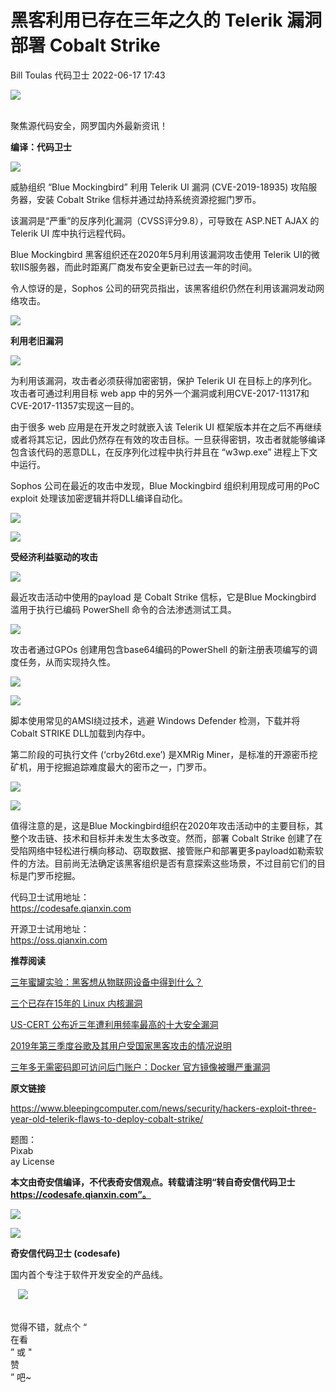 #  黑客利用已存在三年之久的 Telerik 漏洞部署 Cobalt Strike   
Bill Toulas  代码卫士   2022-06-17 17:43  
  
![](https://mmbiz.qpic.cn/mmbiz_gif/Az5ZsrEic9ot90z9etZLlU7OTaPOdibteeibJMMmbwc29aJlDOmUicibIRoLdcuEQjtHQ2qjVtZBt0M5eVbYoQzlHiaw/640?wx_fmt=gif "")  
  
   
聚焦源代码安全，网罗国内外最新资讯！  
  
**编译：代码卫士**  
  
![](https://mmbiz.qpic.cn/mmbiz_png/oBANLWYScMRAVDPHJ7M6kljtWC53nXsxFSUORBBuUtbhq53ibjE2c8z1NzWaiaRKZrK0pahtib0YzibCMwMmVnUCvw/640?wx_fmt=png "")  
  
威胁组织 “Blue Mockingbird” 利用 Telerik UI 漏洞 (CVE-2019-18935) 攻陷服务器，安装 Cobalt Strike 信标并通过劫持系统资源挖掘门罗币。  
  
  
  
该漏洞是“严重”的反序列化漏洞（CVSS评分9.8），可导致在 ASP.NET AJAX 的 Telerik UI 库中执行远程代码。  
  
Blue Mockingbird 黑客组织还在2020年5月利用该漏洞攻击使用 Telerik UI的微软IIS服务器，而此时距离厂商发布安全更新已过去一年的时间。  
  
令人惊讶的是，Sophos 公司的研究员指出，该黑客组织仍然在利用该漏洞发动网络攻击。  
  
  
  
![](https://mmbiz.qpic.cn/mmbiz_gif/oBANLWYScMRAVDPHJ7M6kljtWC53nXsxcoGkFjdqUktU90aTSOP8YOYH0zibcdjowWJAc07wDjuTMRmrSibvELQw/640?wx_fmt=gif "")  
  
**利用老旧漏洞**  
  
![](https://mmbiz.qpic.cn/mmbiz_png/oBANLWYScMRAVDPHJ7M6kljtWC53nXsxSicWibaXEsrZIiaQalA7TXgAUKcNUFrVibUGdaqxiaIynRxfxev8IFIPsCw/640?wx_fmt=png "")  
  
  
  
为利用该漏洞，攻击者必须获得加密密钥，保护 Telerik UI 在目标上的序列化。攻击者可通过利用目标 web app 中的另外一个漏洞或利用CVE-2017-11317和CVE-2017-11357实现这一目的。  
  
由于很多 web 应用是在开发之时就嵌入该 Telerik UI 框架版本并在之后不再继续或者将其忘记，因此仍然存在有效的攻击目标。一旦获得密钥，攻击者就能够编译包含该代码的恶意DLL，在反序列化过程中执行并且在 “w3wp.exe” 进程上下文中运行。  
  
Sophos 公司在最近的攻击中发现，Blue Mockingbird 组织利用现成可用的PoC exploit 处理该加密逻辑并将DLL编译自动化。  
  
![](https://mmbiz.qpic.cn/mmbiz_png/oBANLWYScMRAVDPHJ7M6kljtWC53nXsxG1E0fEI9iajQ7aQwVrtUa8Q26H0qD1Fytib0l8gDRxRNkxPBw8iavtSgg/640?wx_fmt=png "")  
  
  
![](https://mmbiz.qpic.cn/mmbiz_gif/oBANLWYScMRAVDPHJ7M6kljtWC53nXsxcoGkFjdqUktU90aTSOP8YOYH0zibcdjowWJAc07wDjuTMRmrSibvELQw/640?wx_fmt=gif "")  
  
**受经济利益驱动的攻击**  
  
![](https://mmbiz.qpic.cn/mmbiz_png/oBANLWYScMRAVDPHJ7M6kljtWC53nXsxSicWibaXEsrZIiaQalA7TXgAUKcNUFrVibUGdaqxiaIynRxfxev8IFIPsCw/640?wx_fmt=png "")  
  
  
  
最近攻击活动中使用的payload 是 Cobalt Strike 信标，它是Blue Mockingbird 滥用于执行已编码 PowerShell 命令的合法渗透测试工具。  
  
![](https://mmbiz.qpic.cn/mmbiz_png/oBANLWYScMRAVDPHJ7M6kljtWC53nXsxFwDNHN2c3u934vMNU0aNccX4k1icZQLvvUnChh69SJLJ37SvkL9MNBg/640?wx_fmt=png "")  
  
  
攻击者通过GPOs 创建用包含base64编码的PowerShell 的新注册表项编写的调度任务，从而实现持久性。  
  
![](https://mmbiz.qpic.cn/mmbiz_jpg/oBANLWYScMRAVDPHJ7M6kljtWC53nXsxWoYkNIWeSVkg3BqbRbzA3dhppP3ibkU7NmZIKvdvAya8nuzexp5JeTg/640?wx_fmt=jpeg "")  
  
  
![](https://mmbiz.qpic.cn/mmbiz_png/oBANLWYScMRAVDPHJ7M6kljtWC53nXsx6ZysPHtq6c5WMZJPPibx25VkAxMDVmtvweT276nzqsrXhanaiaQm2Xng/640?wx_fmt=png "")  
  
  
脚本使用常见的AMSI绕过技术，逃避 Windows Defender 检测，下载并将 Cobalt STRIKE DLL加载到内存中。  
  
第二阶段的可执行文件 (‘crby26td.exe’) 是XMRig Miner，是标准的开源密币挖矿机，用于挖掘追踪难度最大的密币之一，门罗币。  
  
![](https://mmbiz.qpic.cn/mmbiz_png/oBANLWYScMRAVDPHJ7M6kljtWC53nXsxWCDhpPEuYqXBJLw18yVlWunJJGGIAibDDgXoTiaibaWFGDSveia8tOMIlQ/640?wx_fmt=png "")  
  
  
![](https://mmbiz.qpic.cn/mmbiz_png/oBANLWYScMRAVDPHJ7M6kljtWC53nXsxcLf21gp3M3tt2rPJGUPVyd2b7atxauG17YuFbHhh7RgwHib0O7WssGw/640?wx_fmt=png "")  
  
  
值得注意的是，这是Blue Mockingbird组织在2020年攻击活动中的主要目标，其整个攻击链、技术和目标并未发生太多改变。然而，部署 Cobalt Strike 创建了在受陷网络中轻松进行横向移动、窃取数据、接管账户和部署更多payload如勒索软件的方法。目前尚无法确定该黑客组织是否有意探索这些场景，不过目前它们的目标是门罗币挖掘。  
  
  
  
  
代码卫士试用地址：  
https://codesafe.qianxin.com  
  
开源卫士试用地址：  
https://oss.qianxin.com  
  
  
  
  
  
  
  
  
  
  
  
  
**推荐阅读**  
  
[三年蜜罐实验：黑客想从物联网设备中得到什么？](http://mp.weixin.qq.com/s?__biz=MzI2NTg4OTc5Nw==&mid=2247509831&idx=2&sn=85daf5b71f3529e32628b548b7069d5a&chksm=ea94962ddde31f3b92164d0349c9055c886dc0b41d8f6a9e6eb9ac73639a07b53b0dfa687a1b&scene=21#wechat_redirect)  
  
  
[三个已存在15年的 Linux 内核漏洞](http://mp.weixin.qq.com/s?__biz=MzI2NTg4OTc5Nw==&mid=2247502285&idx=3&sn=a361962abe0bc11ea02be197d9f4a021&chksm=ea94f8a7dde371b1ae73e1f811d6ea337c28dde209ef16a90c3bc46a5c62654047fa9f584abb&scene=21#wechat_redirect)  
  
  
[US-CERT 公布近三年遭利用频率最高的十大安全漏洞](http://mp.weixin.qq.com/s?__biz=MzI2NTg4OTc5Nw==&mid=2247493095&idx=1&sn=3fa3dbe1a0b569a2845ad56d3a68959f&chksm=ea94d48ddde35d9bafd0e701ee56b4c1b8d1d8a44992a5fd35d4ee2ba0dd83a250de87d5bdc3&scene=21#wechat_redirect)  
  
  
[2019年第三季度谷歌及其用户受国家黑客攻击的情况说明](http://mp.weixin.qq.com/s?__biz=MzI2NTg4OTc5Nw==&mid=2247491705&idx=1&sn=5dcb5a3c3808e3021bd8a72d6e74b06e&chksm=ea94d113dde35805db925b6494c4a402ea5647a330d291ecd1d6c584afd0eeb4adcd90c435fd&scene=21#wechat_redirect)  
  
  
[三年多无需密码即可访问后门账户：Docker 官方镜像被曝严重漏洞](http://mp.weixin.qq.com/s?__biz=MzI2NTg4OTc5Nw==&mid=2247489921&idx=4&sn=65080808985891c755efbe5ea0df9832&chksm=ea9728ebdde0a1fdf664f28ee350ee16e60458d0479f879dcee923216370ba3249aaf45d28a5&scene=21#wechat_redirect)  
  
  
  
  
  
**原文链接**  
  
https://www.bleepingcomputer.com/news/security/hackers-exploit-three-year-old-telerik-flaws-to-deploy-cobalt-strike/  
  
  
题图：  
Pixab  
ay License  
  
  
  
**本文由奇安信编译，不代表奇安信观点。转载请注明“转自奇安信代码卫士 https://codesafe.qianxin.com”。**  
  
  
  
  
![](https://mmbiz.qpic.cn/mmbiz_jpg/oBANLWYScMSf7nNLWrJL6dkJp7RB8Kl4zxU9ibnQjuvo4VoZ5ic9Q91K3WshWzqEybcroVEOQpgYfx1uYgwJhlFQ/640?wx_fmt=jpeg "")  
  
![](https://mmbiz.qpic.cn/mmbiz_jpg/oBANLWYScMSN5sfviaCuvYQccJZlrr64sRlvcbdWjDic9mPQ8mBBFDCKP6VibiaNE1kDVuoIOiaIVRoTjSsSftGC8gw/640?wx_fmt=jpeg "")  
  
**奇安信代码卫士 (codesafe)**  
  
国内首个专注于软件开发安全的产品线。  
  
   ![](https://mmbiz.qpic.cn/mmbiz_gif/oBANLWYScMQ5iciaeKS21icDIWSVd0M9zEhicFK0rbCJOrgpc09iaH6nvqvsIdckDfxH2K4tu9CvPJgSf7XhGHJwVyQ/640?wx_fmt=gif "")  
  
   
觉得不错，就点个 “  
在看  
” 或 "  
赞  
” 吧~  
